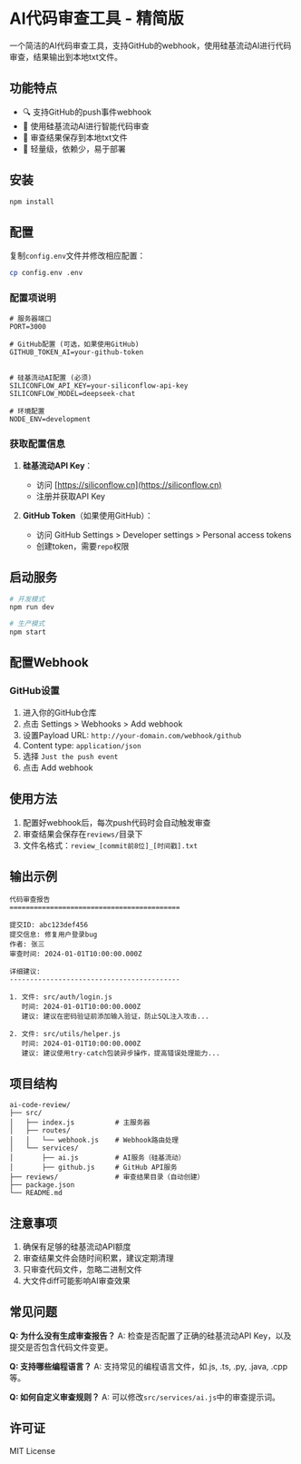 # AI代码审查工具 - 精简版

一个简洁的AI代码审查工具，支持GitHub的webhook，使用硅基流动AI进行代码审查，结果输出到本地txt文件。

## 功能特点

- 🔍 支持GitHub的push事件webhook
- 🤖 使用硅基流动AI进行智能代码审查
- 📝 审查结果保存到本地txt文件
- 🚀 轻量级，依赖少，易于部署

## 安装

```bash
npm install
```

## 配置

复制`config.env`文件并修改相应配置：

```bash
cp config.env .env
```

### 配置项说明

```env
# 服务器端口
PORT=3000

# GitHub配置 (可选，如果使用GitHub)
GITHUB_TOKEN_AI=your-github-token


# 硅基流动AI配置 (必须)
SILICONFLOW_API_KEY=your-siliconflow-api-key
SILICONFLOW_MODEL=deepseek-chat

# 环境配置
NODE_ENV=development
```

### 获取配置信息

1. **硅基流动API Key**：
   - 访问 [https://siliconflow.cn](https://siliconflow.cn)
   - 注册并获取API Key

2. **GitHub Token**（如果使用GitHub）：
   - 访问 GitHub Settings > Developer settings > Personal access tokens
   - 创建token，需要`repo`权限


## 启动服务

```bash
# 开发模式
npm run dev

# 生产模式
npm start
```

## 配置Webhook

### GitHub设置

1. 进入你的GitHub仓库
2. 点击 Settings > Webhooks > Add webhook
3. 设置Payload URL: `http://your-domain.com/webhook/github`
4. Content type: `application/json`
5. 选择 `Just the push event`
6. 点击 Add webhook

## 使用方法

1. 配置好webhook后，每次push代码时会自动触发审查
2. 审查结果会保存在`reviews/`目录下
3. 文件名格式：`review_[commit前8位]_[时间戳].txt`

## 输出示例

```text
代码审查报告
==========================================

提交ID: abc123def456
提交信息: 修复用户登录bug
作者: 张三
审查时间: 2024-01-01T10:00:00.000Z

详细建议:
------------------------------------------

1. 文件: src/auth/login.js
   时间: 2024-01-01T10:00:00.000Z
   建议: 建议在密码验证前添加输入验证，防止SQL注入攻击...

2. 文件: src/utils/helper.js
   时间: 2024-01-01T10:00:00.000Z
   建议: 建议使用try-catch包装异步操作，提高错误处理能力...
```

## 项目结构

```
ai-code-review/
├── src/
│   ├── index.js          # 主服务器
│   ├── routes/
│   │   └── webhook.js    # Webhook路由处理
│   └── services/
│       ├── ai.js         # AI服务（硅基流动）
│       ├── github.js     # GitHub API服务
├── reviews/              # 审查结果目录（自动创建）
├── package.json
└── README.md
```

## 注意事项

1. 确保有足够的硅基流动API额度
2. 审查结果文件会随时间积累，建议定期清理
3. 只审查代码文件，忽略二进制文件
4. 大文件diff可能影响AI审查效果

## 常见问题

**Q: 为什么没有生成审查报告？**
A: 检查是否配置了正确的硅基流动API Key，以及提交是否包含代码文件变更。

**Q: 支持哪些编程语言？**
A: 支持常见的编程语言文件，如.js, .ts, .py, .java, .cpp等。

**Q: 如何自定义审查规则？**
A: 可以修改`src/services/ai.js`中的审查提示词。

## 许可证

MIT License